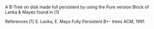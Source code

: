 A B-Tree on disk made full persistent by using the Pure version Block of Lanka & Mayes found in [1]

References
[1] S. Lanka, E. Mays Fully Persistent B+- trees ACM, 1991
